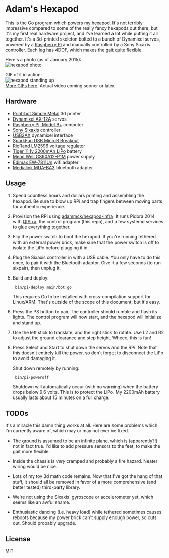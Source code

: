 # Adam's Hexapod

This is the Go program which powers my hexapod. It's not terribly impressive
compared to some of the really fancy hexapods out there, but it's my first real
hardware project, and I've learned a lot while putting it all together. It's a
3d-printed skeleton bolted to a bunch of Dynamixel servos, powered by a
[Raspberry Pi](http://www.raspberrypi.org) and manually controlled by a Sony
Sixaxis controller. Each leg has 4DOF, which makes the gait quite flexible.

Here's a photo (as of January 2015):  
![hexapod photo](http://cl.ly/image/3D2P1g0k1d21/hexapod-photo-20150104.jpg)

GIF of it in action:  
![hexapod standing up](https://i.imgur.com/YVEN3If.gif)  
[More GIFs here](https://imgur.com/a/eXqIa). Actual video coming sooner or later.


## Hardware

* [Printrbot Simple Metal](http://printrbot.com/shop/assembled-simple-metal/) 3d printer
* [Dynamixel AX-12A](http://www.trossenrobotics.com/dynamixel-ax-12-robot-actuator.aspx) servos
* [Raspberry Pi, Model B+](http://www.raspberrypi.org/products/model-b-plus/) computer
* [Sony Sixaxis](https://en.wikipedia.org/wiki/Sixaxis) controller
* [USB2AX](http://www.xevelabs.com/doku.php?id=product:usb2ax:usb2ax) dynamixel interface
* [SparkFun USB MicroB Breakout](https://www.sparkfun.com/products/10031)
* [RioRand LM2596](http://amzn.com/B008BHAOQO) voltage regulator
* [Tiger 11.1v 2200mAh LiPo](http://www.trossenrobotics.com/3s-11v-2200mah-25c-lipo-battery) battery
* [Mean Well GS90A12-P1M](http://www.jameco.com/webapp/wcs/stores/servlet/Product_10001_10001_2078291_-1) power supply
* [Edimax EW-7811Un](http://amzn.com/B003MTTJOY) wifi adapter
* [Medialink MUA-BA3](http://amzn.com/B004LNXO28) bluetooth adapter


## Usage

1. Spend countless hours and dollars printing and assembling the hexapod. Be
   sure to blow up RPi and trap fingers between moving parts for authentic
   experience.

2. Provision the RPi using [adammck/hexapod-infra](https://github.com/adammck/hexapod-infra).
   It runs Pidora 2014 with [QtSixa](http://qtsixa.sourceforge.net), the control
   program (this repo), and a few systemd services to glue everything together.

3. Flip the power switch to boot the hexapod. If you're running tethered with an
   external power brick, make sure that the power switch is off to isolate the
   LiPo before plugging it in.

4. Plug the Sixaxis controller in with a USB cable. You only have to do this
   once, to pair it with the Bluetooth adaptor. Give it a few seconds (to run
   sixpair), then unplug it.

5. Build and deploy:

        bin/pi-deploy main/bot.go

   This requires Go to be installed with cross-compilation support for
   Linux/ARM. That's outside of the scope of this document, but it's easy.

6. Press the PS button to pair. The controller should rumble and flash its
   lights. The control program will now start, and the hexapod will initialize
   and stand up.

7. Use the left stick to translate, and the right stick to rotate. Use L2 and R2
   to adjust the ground clearance and step height. Wheee, this is fun!

8. Press Select and Start to shut down the servos and the RPi. Note that this
   doesn't entirely kill the power, so don't forget to disconnect the LiPo to
   avoid damaging it.

   Shut down remotely by running:

        bin/pi-poweroff

    Shutdown will automatically occur (with no warning) when the battery drops
    below 9.6 volts. This is to protect the LiPo. My 2200mAh battery usually
    lasts about 15 minutes on a full charge.


## TODOs

It's a miracle this damn thing works at all. Here are some problems which I'm
currently aware of, which may or may not ever be fixed.

* The ground is assumed to be an infinite plane, which is (apparently?!) not in
  fact true. I'd like to add pressure sensors to the feet, to make the gait more
  flexible.

* Inside the chassis is *very* cramped and probably a fire hazard. Neater wiring
  would be nice.

* Lots of my toy 3d math code remains. Now that I've got the hang of that stuff,
  it should all be removed in favor of a more comprehensive (and better tested)
  third-party library.

* We're not using the Sixaxis' gyroscope or accelerometer yet, which seems like
  an awful shame.

* Enthusiastic dancing (i.e. heavy load) while tethered sometimes causes reboots
  because my power brick can't supply enough power, so cuts out. Should probably
  upgrade.


## License

MIT
